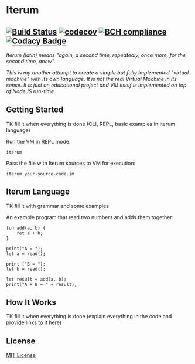 # Iterum

[![Build Status](https://travis-ci.com/ghaiklor/iterum.svg?branch=master)](https://travis-ci.com/ghaiklor/iterum)
[![codecov](https://codecov.io/gh/ghaiklor/iterum/branch/master/graph/badge.svg)](https://codecov.io/gh/ghaiklor/iterum)
[![BCH compliance](https://bettercodehub.com/edge/badge/ghaiklor/iterum?branch=master)](https://bettercodehub.com/)
[![Codacy Badge](https://api.codacy.com/project/badge/Grade/315a0c481bd74165bc0c64597d893f32)](https://www.codacy.com/app/ghaiklor/iterum)
---

_Iterum (latin) means "again, a second time, repeatedly, once more, for the second time, anew"._

_This is my another attempt to create a simple but fully implemented "virtual machine" with its own language._
_It is not the real Virtual Machine in its sense._
_It is just an educational project and VM itself is implemented on top of NodeJS run-time._

## Getting Started

TK fill it when everything is done (CLI, REPL, basic examples in Iterum language)

Run the VM in REPL mode:

```shell
iterum
```

Pass the file with Iterum sources to VM for execution:

```shell
iterum your-source-code.im
```

## Iterum Language

TK fill it with grammar and some examples

An example program that read two numbers and adds them together:

```iterum
fun add(a, b) {
    ret a + b;
}

print("A = ");
let a = read();

print ("B = ");
let b = read();

let result = add(a, b);
print("A + B = " + result);
```

## How It Works

TK fill it when everything is done (explain everything in the code and provide links to it here)

## License

[MIT License](./LICENSE)
